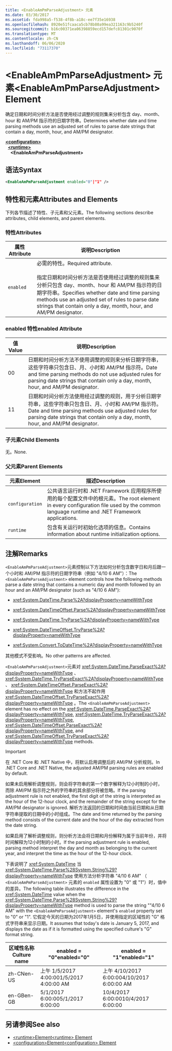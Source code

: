 ```yaml
---
title: <EnableAmPmParseAdjustment> 元素
ms.date: 03/30/2017
ms.assetid: fda998a5-f538-4f8b-a18c-ee7f35e16938
ms.openlocfilehash: 8920e51fcaaca5cb78b80a99ea321163c9b5240f
ms.sourcegitcommit: b16c00371ea06398859ecd157defc81301c9070f
ms.translationtype: MT
ms.contentlocale: zh-CN
ms.lasthandoff: 06/06/2020
ms.locfileid: "73117370"
---
```

# <a name="enableampmparseadjustment-element"></a><span data-ttu-id="e664e-102">\<EnableAmPmParseAdjustment> 元素</span><span class="sxs-lookup"><span data-stu-id="e664e-102">\<EnableAmPmParseAdjustment> Element</span></span>
<span data-ttu-id="e664e-103">确定日期和时间分析方法是否使用经过调整的规则集来分析包含 day、month、hour 和 AM/PM 指示符的日期字符串。</span><span class="sxs-lookup"><span data-stu-id="e664e-103">Determines whether date and time parsing methods use an adjusted set of rules to parse date strings that contain a day, month, hour, and AM/PM designator.</span></span>  
  
[**\<configuration>**](../configuration-element.md)\
&nbsp;&nbsp;[**\<runtime>**](runtime-element.md)\
&nbsp;&nbsp;&nbsp;&nbsp;**\<EnableAmPmParseAdjustment>**  
  
## <a name="syntax"></a><span data-ttu-id="e664e-104">语法</span><span class="sxs-lookup"><span data-stu-id="e664e-104">Syntax</span></span>  
  
```xml  
<EnableAmPmParseAdjustment enabled="0"|"1" />  
```  
  
## <a name="attributes-and-elements"></a><span data-ttu-id="e664e-105">特性和元素</span><span class="sxs-lookup"><span data-stu-id="e664e-105">Attributes and Elements</span></span>  
 <span data-ttu-id="e664e-106">下列各节描述了特性、子元素和父元素。</span><span class="sxs-lookup"><span data-stu-id="e664e-106">The following sections describe attributes, child elements, and parent elements.</span></span>  
  
### <a name="attributes"></a><span data-ttu-id="e664e-107">特性</span><span class="sxs-lookup"><span data-stu-id="e664e-107">Attributes</span></span>  
  
|<span data-ttu-id="e664e-108">属性</span><span class="sxs-lookup"><span data-stu-id="e664e-108">Attribute</span></span>|<span data-ttu-id="e664e-109">说明</span><span class="sxs-lookup"><span data-stu-id="e664e-109">Description</span></span>|  
|---------------|-----------------|  
|`enabled`|<span data-ttu-id="e664e-110">必需的特性。</span><span class="sxs-lookup"><span data-stu-id="e664e-110">Required attribute.</span></span><br /><br /> <span data-ttu-id="e664e-111">指定日期和时间分析方法是否使用经过调整的规则集来分析只包含 day、month、hour 和 AM/PM 指示符的日期字符串。</span><span class="sxs-lookup"><span data-stu-id="e664e-111">Specifies whether date and time parsing methods use an adjusted set of rules to parse date strings that contain only a day, month, hour, and AM/PM designator.</span></span>|  
  
### <a name="enabled-attribute"></a><span data-ttu-id="e664e-112">enabled 特性</span><span class="sxs-lookup"><span data-stu-id="e664e-112">enabled Attribute</span></span>  
  
|<span data-ttu-id="e664e-113">值</span><span class="sxs-lookup"><span data-stu-id="e664e-113">Value</span></span>|<span data-ttu-id="e664e-114">说明</span><span class="sxs-lookup"><span data-stu-id="e664e-114">Description</span></span>|  
|-----------|-----------------|  
|<span data-ttu-id="e664e-115">0</span><span class="sxs-lookup"><span data-stu-id="e664e-115">0</span></span>|<span data-ttu-id="e664e-116">日期和时间分析方法不使用调整的规则来分析日期字符串，这些字符串只包含日、月、小时和 AM/PM 指示符。</span><span class="sxs-lookup"><span data-stu-id="e664e-116">Date and time parsing methods do not use adjusted rules for parsing date strings that contain only a day, month, hour, and AM/PM designator.</span></span>|  
|<span data-ttu-id="e664e-117">1</span><span class="sxs-lookup"><span data-stu-id="e664e-117">1</span></span>|<span data-ttu-id="e664e-118">日期和时间分析方法使用经过调整的规则，用于分析日期字符串，这些字符串只包含日、月、小时和 AM/PM 指示符。</span><span class="sxs-lookup"><span data-stu-id="e664e-118">Date and time parsing methods use adjusted rules for parsing date strings that contain only a day, month, hour, and AM/PM designator.</span></span>|  
  
### <a name="child-elements"></a><span data-ttu-id="e664e-119">子元素</span><span class="sxs-lookup"><span data-stu-id="e664e-119">Child Elements</span></span>  
 <span data-ttu-id="e664e-120">无。</span><span class="sxs-lookup"><span data-stu-id="e664e-120">None.</span></span>  
  
### <a name="parent-elements"></a><span data-ttu-id="e664e-121">父元素</span><span class="sxs-lookup"><span data-stu-id="e664e-121">Parent Elements</span></span>  
  
|<span data-ttu-id="e664e-122">元素</span><span class="sxs-lookup"><span data-stu-id="e664e-122">Element</span></span>|<span data-ttu-id="e664e-123">描述</span><span class="sxs-lookup"><span data-stu-id="e664e-123">Description</span></span>|  
|-------------|-----------------|  
|`configuration`|<span data-ttu-id="e664e-124">公共语言运行时和 .NET Framework 应用程序所使用的每个配置文件中的根元素。</span><span class="sxs-lookup"><span data-stu-id="e664e-124">The root element in every configuration file used by the common language runtime and .NET Framework applications.</span></span>|  
|`runtime`|<span data-ttu-id="e664e-125">包含有关运行时初始化选项的信息。</span><span class="sxs-lookup"><span data-stu-id="e664e-125">Contains information about runtime initialization options.</span></span>|  
  
## <a name="remarks"></a><span data-ttu-id="e664e-126">注解</span><span class="sxs-lookup"><span data-stu-id="e664e-126">Remarks</span></span>  
 <span data-ttu-id="e664e-127">`<EnableAmPmParseAdjustment>`元素控制以下方法如何分析包含数字日和月后跟一个小时和 AM/PM 指示符的日期字符串（例如 "4/10 6 AM"）：</span><span class="sxs-lookup"><span data-stu-id="e664e-127">The `<EnableAmPmParseAdjustment>` element controls how the following methods parse a date string that contains a numeric day and month followed by an hour and an AM/PM designator (such as "4/10 6 AM"):</span></span>  
  
- <xref:System.DateTime.Parse%2A?displayProperty=nameWithType>  
  
- <xref:System.DateTimeOffset.Parse%2A?displayProperty=nameWithType>  
  
- <xref:System.DateTime.TryParse%2A?displayProperty=nameWithType>  
  
- <xref:System.DateTimeOffset.TryParse%2A?displayProperty=nameWithType>  
  
- <xref:System.Convert.ToDateTime%2A?displayProperty=nameWithType>  
  
 <span data-ttu-id="e664e-128">其他模式不受影响。</span><span class="sxs-lookup"><span data-stu-id="e664e-128">No other patterns are affected.</span></span>  
  
 <span data-ttu-id="e664e-129">`<EnableAmPmParseAdjustment>`元素对 <xref:System.DateTime.ParseExact%2A?displayProperty=nameWithType> 、 <xref:System.DateTime.TryParseExact%2A?displayProperty=nameWithType> 、 <xref:System.DateTimeOffset.ParseExact%2A?displayProperty=nameWithType> 和方法不起作用 <xref:System.DateTimeOffset.TryParseExact%2A?displayProperty=nameWithType> 。</span><span class="sxs-lookup"><span data-stu-id="e664e-129">The `<EnableAmPmParseAdjustment>` element has no effect on the  <xref:System.DateTime.ParseExact%2A?displayProperty=nameWithType>,  <xref:System.DateTime.TryParseExact%2A?displayProperty=nameWithType>, <xref:System.DateTimeOffset.ParseExact%2A?displayProperty=nameWithType>, and <xref:System.DateTimeOffset.TryParseExact%2A?displayProperty=nameWithType> methods.</span></span>  
  
> [!IMPORTANT]
> <span data-ttu-id="e664e-130">在 .NET Core 和 .NET Native 中，将默认启用调整后的 AM/PM 分析规则。</span><span class="sxs-lookup"><span data-stu-id="e664e-130">In .NET Core and .NET Native, the adjusted AM/PM parsing rules are enabled by default.</span></span>  
  
 <span data-ttu-id="e664e-131">如果未启用解析调整规则，则会将字符串的第一个数字解释为12小时制的小时，而除 AM/PM 指示符之外的字符串的其余部分将被忽略。</span><span class="sxs-lookup"><span data-stu-id="e664e-131">If the parsing adjustment rule is not enabled, the first digit of the string is interpreted as the hour of the 12-hour clock, and the remainder of the string except for the AM/PM designator is ignored.</span></span> <span data-ttu-id="e664e-132">解析方法返回的日期和时间由当前日期和从日期字符串提取的日期中的小时组成。</span><span class="sxs-lookup"><span data-stu-id="e664e-132">The date and time returned by the parsing method consists of the current date and the hour of the day extracted from the date string.</span></span>  
  
 <span data-ttu-id="e664e-133">如果启用了解析调整规则，则分析方法会将日期和月份解释为属于当前年份，并将时间解释为12小时制的小时。</span><span class="sxs-lookup"><span data-stu-id="e664e-133">If the parsing adjustment rule is enabled, parsing method interpret the day and month as belonging to the current year, and interpret the time as the hour of the 12-hour clock.</span></span>  
  
 <span data-ttu-id="e664e-134">下表说明了 <xref:System.DateTime> 当 <xref:System.DateTime.Parse%28System.String%29?displayProperty=nameWithType> 使用方法分析字符串 "4/10 6 AM" （ `<EnableAmPmParseAdjustment>` 元素的 `enabled` 属性设置为 "0" 或 "1"）时，值中的差异。</span><span class="sxs-lookup"><span data-stu-id="e664e-134">The following table illustrates the difference in the <xref:System.DateTime> value when the <xref:System.DateTime.Parse%28System.String%29?displayProperty=nameWithType> method is used to parse the string ""4/10 6 AM" with the `<EnableAmPmParseAdjustment>` element's `enabled` property  set to "0" or "1".</span></span> <span data-ttu-id="e664e-135">它假定今天的日期为2017年1月5日，并使用指定的区域性的 "G" 格式字符串来显示日期。</span><span class="sxs-lookup"><span data-stu-id="e664e-135">It assumes that today's date is January 5, 2017, and displays the date as if it is formatted using the specified culture's "G" format string.</span></span>  
  
|<span data-ttu-id="e664e-136">区域性名称</span><span class="sxs-lookup"><span data-stu-id="e664e-136">Culture name</span></span>|<span data-ttu-id="e664e-137">enabled = "0"</span><span class="sxs-lookup"><span data-stu-id="e664e-137">enabled="0"</span></span>|<span data-ttu-id="e664e-138">enabled = "1"</span><span class="sxs-lookup"><span data-stu-id="e664e-138">enabled="1"</span></span>|  
|------------------|------------------|------------------|  
|<span data-ttu-id="e664e-139">zh-CN</span><span class="sxs-lookup"><span data-stu-id="e664e-139">en-US</span></span>|<span data-ttu-id="e664e-140">上午 1/5/2017 4:00:00</span><span class="sxs-lookup"><span data-stu-id="e664e-140">1/5/2017 4:00:00 AM</span></span>|<span data-ttu-id="e664e-141">上午 4/10/2017 6:00:00</span><span class="sxs-lookup"><span data-stu-id="e664e-141">4/10/2017 6:00:00 AM</span></span>|  
|<span data-ttu-id="e664e-142">en-GB</span><span class="sxs-lookup"><span data-stu-id="e664e-142">en-GB</span></span>|<span data-ttu-id="e664e-143">5/1/2017 6:00:00</span><span class="sxs-lookup"><span data-stu-id="e664e-143">5/1/2017 6:00:00</span></span>|<span data-ttu-id="e664e-144">10/4/2017 6:00:00</span><span class="sxs-lookup"><span data-stu-id="e664e-144">10/4/2017 6:00:00</span></span>|  
  
## <a name="see-also"></a><span data-ttu-id="e664e-145">另请参阅</span><span class="sxs-lookup"><span data-stu-id="e664e-145">See also</span></span>

- [<span data-ttu-id="e664e-146">\<runtime>Element</span><span class="sxs-lookup"><span data-stu-id="e664e-146">\<runtime> Element</span></span>](runtime-element.md)
- [<span data-ttu-id="e664e-147">\<configuration>Element</span><span class="sxs-lookup"><span data-stu-id="e664e-147">\<configuration> Element</span></span>](../configuration-element.md)
